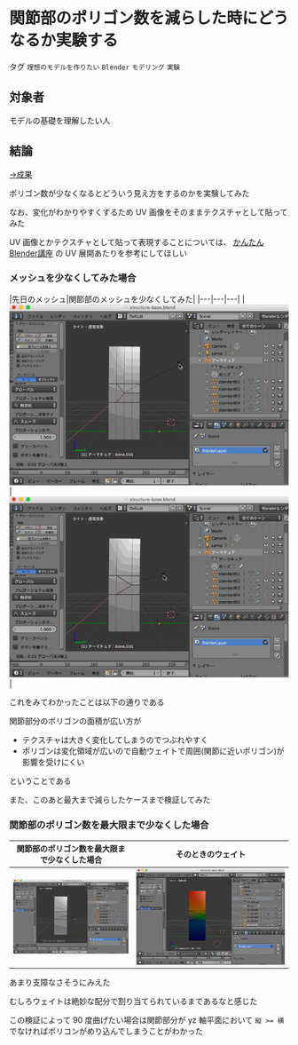 # 関節部のポリゴン数を減らした時にどうなるか実験する

タグ `理想のモデルを作りたい` `Blender` `モデリング` `実験`

## 対象者

モデルの基礎を理解したい人

## 結論

[→成果](https://github.com/shimomuh/model-base/commit/47fab2c9a50a566441e37d14577b1aa4d5e51eec)

ポリゴン数が少なくなるとどういう見え方をするのかを実験してみた

 

なお、変化がわかりやすくするため UV 画像をそのままテクスチャとして貼ってみた

UV 画像とかテクスチャとして貼って表現することについては、 [かんたんBlender講座](http://krlab.info.kochi-tech.ac.jp/kurihara/lecture/cg/BlenderWeb_Hayashi/html/materialAndTexture.html) の UV 展開あたりを参考にしてほしい

### メッシュを少なくしてみた場合

|先日のメッシュ|関節部のメッシュを少なくしてみた|
|---|---|---|
|![](https://raw.githubusercontent.com/shimomuh/model-base/master/structure-base/standard01.gif)|![](https://raw.githubusercontent.com/shimomuh/model-base/master/structure-base/standard02.gif)|

 

これをみてわかったことは以下の通りである

関節部分のポリゴンの面積が広い方が

* テクスチャは大きく変化してしまうのでつぶれやすく
* ポリゴンは変化領域が広いので自動ウェイトで周囲(関節に近いポリゴン)が影響を受けにくい

ということである

また、このあと最大まで減らしたケースまで検証してみた

### 関節部のポリゴン数を最大限まで少なくした場合

|関節部のポリゴン数を最大限まで少なくした場合|そのときのウェイト|
|---|---|
|![](https://raw.githubusercontent.com/shimomuh/model-base/master/structure-base/standard05.gif)|![](https://raw.githubusercontent.com/shimomuh/model-base/master/structure-base/standard05-weight.png)|

 

あまり支障なさそうにみえた

むしろウェイトは絶妙な配分で割り当てられているまであるなと感じた

 

この検証によって 90 度曲げたい場合は関節部分が yz 軸平面において `縦 >= 横` でなければポリコンがめり込んでしまうことがわかった
